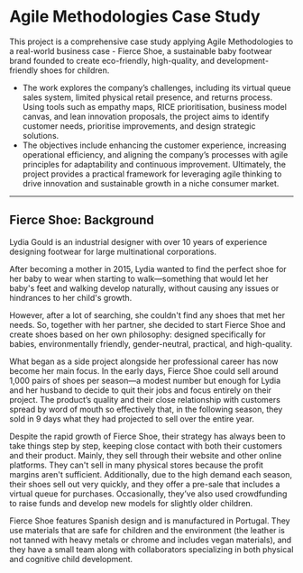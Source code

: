 # Agile Methodologies Case Study

This project is a comprehensive case study applying Agile Methodologies to a real-world business case - Fierce Shoe, a sustainable baby footwear brand founded to create eco-friendly, high-quality, and development-friendly shoes for children.
- The work explores the company’s challenges, including its virtual queue sales system, limited physical retail presence, and returns process. Using tools such as empathy maps, RICE prioritisation, business model canvas, and lean innovation proposals, the project aims to identify customer needs, prioritise improvements, and design strategic solutions. 
- The objectives include enhancing the customer experience, increasing operational efficiency, and aligning the company’s processes with agile principles for adaptability and continuous improvement. Ultimately, the project provides a practical framework for leveraging agile thinking to drive innovation and sustainable growth in a niche consumer market.
_______

## Fierce Shoe: Background

Lydia Gould is an industrial designer with over 10 years of experience designing footwear for large multinational corporations.

After becoming a mother in 2015, Lydia wanted to find the perfect shoe for her baby to wear when starting to walk—something that would let her baby's feet and walking develop naturally, without causing any issues or hindrances to her child's growth.

However, after a lot of searching, she couldn't find any shoes that met her needs. So, together with her partner, she decided to start Fierce Shoe and create shoes based on her own philosophy: designed specifically for babies, environmentally friendly, gender-neutral, practical, and high-quality.

What began as a side project alongside her professional career has now become her main focus. In the early days, Fierce Shoe could sell around 1,000 pairs of shoes per season—a modest number but enough for Lydia and her husband to decide to quit their jobs and focus entirely on their project. The product’s quality and their close relationship with customers spread by word of mouth so effectively that, in the following season, they sold in 9 days what they had projected to sell over the entire year.

Despite the rapid growth of Fierce Shoe, their strategy has always been to take things step by step, keeping close contact with both their customers and their product. Mainly, they sell through their website and other online platforms. They can't sell in many physical stores because the profit margins aren't sufficient. Additionally, due to the high demand each season, their shoes sell out very quickly, and they offer a pre-sale that includes a virtual queue for purchases. Occasionally, they’ve also used crowdfunding to raise funds and develop new models for slightly older children.

Fierce Shoe features Spanish design and is manufactured in Portugal. They use materials that are safe for children and the environment (the leather is not tanned with heavy metals or chrome and includes vegan materials), and they have a small team along with collaborators specializing in both physical and cognitive child development.

